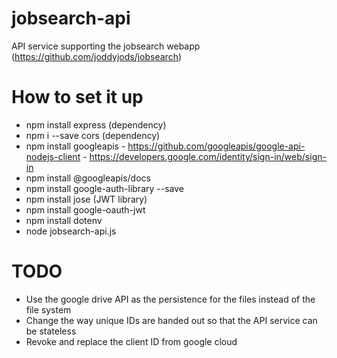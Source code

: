 # jobsearch-api
API service supporting the jobsearch webapp (https://github.com/joddyjods/jobsearch)

# How to set it up
- npm install express (dependency)
- npm i --save cors (dependency)
- npm install googleapis 
      - https://github.com/googleapis/google-api-nodejs-client
      - https://developers.google.com/identity/sign-in/web/sign-in
- npm install @googleapis/docs
- npm install google-auth-library --save
- npm install jose (JWT library)
- npm install google-oauth-jwt
- npm install dotenv
- node jobsearch-api.js


# TODO
- Use the google drive API as the persistence for the files instead of the file system
- Change the way unique IDs are handed out so that the API service can be stateless
- Revoke and replace the client ID from google cloud